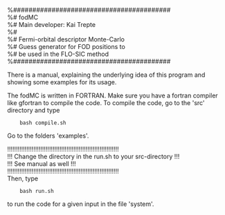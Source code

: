 %#########################################  
%# fodMC                                   
%# Main developer: Kai Trepte              
%#                                         
%# Fermi-orbital descriptor Monte-Carlo    
%# Guess generator for FOD positions to    
%# be used in the FLO-SIC method           
%#########################################  

There is a manual, explaining the underlying idea of this program and showing some examples for its usage.

The fodMC is written in FORTRAN. Make sure you have a fortran compiler like gfortran to compile the code.
To compile the code, go to the 'src' directory and type   

        bash compile.sh


Go to the folders 'examples'. 

!!!!!!!!!!!!!!!!!!!!!!!!!!!!!!!!!!!!!!!!!!!!!!!!!!!!!!!!!!!!!!!!   
!!! Change the directory in the run.sh to your src-directory !!!   
!!! See manual as well                                       !!!   
!!!!!!!!!!!!!!!!!!!!!!!!!!!!!!!!!!!!!!!!!!!!!!!!!!!!!!!!!!!!!!!!   
Then, type 

        bash run.sh

to run the code for a given input in the file 'system'.
